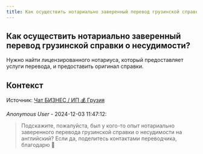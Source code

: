 ```yaml
---
title: Как осуществить нотариально заверенный перевод грузинской справки о несудимости?
---
```


## Как осуществить нотариально заверенный перевод грузинской справки о несудимости?

Нужно найти лицензированного нотариуса, который предоставляет услуги перевода, и предоставить оригинал справки.

## Контекст

Источник: [Чат БИЗНЕС / ИП 💰 Грузия](https://t.me/ip_ge)

_Anonymous User_ - 2024-12-03 11:47:12:

> Подскажите, пожалуйста, был у кого-то опыт нотариально заверенного перевода грузинской справки о несудимости на английский? Если да, поделитесь контактами переводчика, благодарю 🙏
